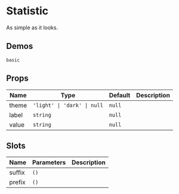 # Statistic
As simple as it looks.
## Demos
```demo
basic
```
## Props
|Name|Type|Default|Description|
|-|-|-|-|
|theme|`'light' \| 'dark' \| null`|`null`||
|label|`string`|`null`||
|value|`string`|`null`||

## Slots
|Name|Parameters|Description|
|-|-|-|
|suffix|`()`||
|prefix|`()`||